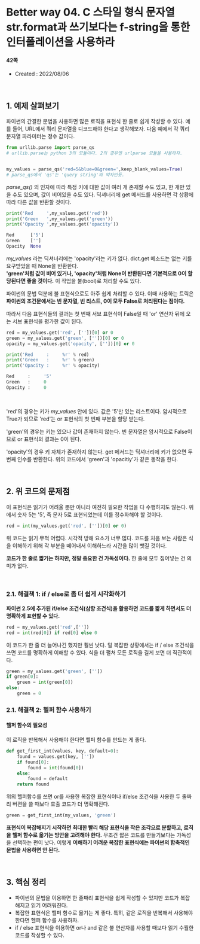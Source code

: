 # Better way 04. C 스타일 형식 문자열 str.format과 쓰기보다는 f-string을 통한 인터폴레이션을 사용하라

#### 42쪽

* Created : 2022/08/06  
 
<br>

## 1. 예제 살펴보기

파이썬의 간결한 문법을 사용하면 많은 로직을 표현식 한 줄로 쉽게 작성할 수 있다.
예를 들어, URL에서 쿼리 문자열을 디코드해야 한다고 생각해보자. 다음 예에서 각 쿼리 문자열 파라미터는 정수 값이다.

```python
from urllib.parse import parse_qs
# urllib.parse는 python 3의 모듈이다. 2의 경우엔 urlparse 모듈을 사용하자.


my_values = parse_qs('red=5&blue=0&green=',keep_blank_values=True)
# parse_qs에서 'qs'는 'query string'의 약자인듯.
```

_parse_qs()_ 의 인자에 따라 특정 키에 대한 값이 여러 개 존재할 수도 있고, 한 개만 있을 수도 있으며, 값이 비어있을 수도 있다. 딕셔너리에 get 메서드를 사용하면 각 상황에 따라 다른 값을 반환할 것이다.

```python
print('Red     ',my_values.get('red'))
print('Green   ',my_values.get('green'))
print('Opacity ',my_values.get('opacity'))

Red      ['5']
Green    ['']
Opacity  None
```


_my\_values_ 라는 딕셔너리에는 'opacity'라는 키가 없다. dict.get 메소드는 없는 키를 요구받았을 때 None을 반환한다.  
**'green'처럼 값이 비어 있거나, 'opacity'처럼 None이 반환된다면 기본적으로 0이 할당된다면 좋을 것이다.**
이 작업을 불(bool)로 처리할 수도 있다.

파이썬의 문법 덕분에 불 표현식으로도 아주 쉽게 처리할 수 있다. 이때 사용하는 트릭은 **파이썬의 조건문에서는 빈 문자열, 빈 리스트, 0이 모두 False로 처리된다는 점이다.**  

따라서 다음 표현식들의 결과는 첫 번째 서브 표현식이 False일 때 'or' 연산자 뒤에 오는 서브 표현식을 평가한 값이 된다.


```python
red = my_values.get('red', [''])[0] or 0
green = my_values.get('green', [''])[0] or 0
opacity = my_values.get('opacity', [''])[0] or 0

print('Red     :     %r' % red)
print('Green   :     %r' % green)
print('Opacity :     %r' % opacity)

Red     :     '5'
Green   :     0
Opacity :     0
```

<br>

'red'의 경우는 키가 _my\_values_ 안에 있다. 값은 '5'만 있는 리스트이다. 암시적으로 True가 되므로 'red'는 or 표현식의 첫 번째 부분을 할당 받는다.

'green'의 경우는 키는 있으나 값이 존재하지 않는다. 빈 문자열은 암시적으로 False이므로 or 표현식의 결과는 0이 된다.

'opacity'의 경우 키 자체가 존재하지 않는다. get 메서드는 딕셔너리에 키가 없으면 두 번째 인수를 반환한다. 위의 코드에서 'green'과 'opacitiy'가 같은 동작을 한다.

<br>

## 2. 위 코드의 문제점

이 표현식은 읽기가 어려울 뿐만 아니라 여전히 필요한 작업을 다 수행하지도 않는다. 위에서 숫자 5는 '5', 즉 문자 5로 표현되었는데 이를 정수화해야 할 것이다.

```python
red = int(my_values.get('red', [''])[0] or 0)
```

위 코드는 읽기 무척 어렵다. 시각적 방해 요소가 너무 많다. 코드를 처음 보는 사람은 식을 이해하기 위해 각 부분을 떼어내서 이해하느라 시간을 많이 뺏길 것이다.

**코드가 한 줄로 짧기는 하지만, 정말 중요한 건 가독성이다.** 한 줄에 모두 집어넣는 건 의미가 없다.


<br>

### 2.1. 해결책 1: if / else로 좀 더 쉽게 시각화하기

**파이썬 2.5에 추가된 if/else 조건식(삼항 조건식)을 활용하면 코드를 짧게 하면서도 더 명확하게 표현할 수 있다.**


```python
red = my_values.get('red',[''])
red = int(red[0]) if red[0] else 0
```

이 코드가 한 줄 더 늘어나긴 했지만 훨씬 낫다.  덜 복잡한 상황에서는 if / else 조건식을 쓰면 코드를 명확하게 이해할 수 있다.  식을 더 펼쳐 모든 로직을 길게 보면 더 직관적이다.  

```python
green = my_values.get('green', [''])
if green[0]:
    green = int(green[0])
else:
    green = 0
```


### 2.1. 해결책 2: 헬퍼 함수 사용하기

#### 헬퍼 함수의 필요성

이 로직을 반복해서 사용해야 한다면 헬퍼 함수를 만드는 게 좋다.


```python
def get_first_int(values, key, default=0):
    found = values.get(key, [''])
    if found[0]:
        found = int(found[0])
    else:
        found = default
    return found
```

위의 헬퍼함수를 쓰면 or를 사용한 복잡한 표현식이나 if/else 조건식을 사용한 두 줄짜리 버젼을 쓸 때보다
호출 코드가 더 명확해진다.

```python
green = get_first_int(my_values, 'green')
```


**표현식이 복잡해지기 시작하면 최대한 빨리 해당 표현식을 작은 조각으로 분할하고, 로직을 헬퍼 함수로 옮기는 방안을 고려해야 한다.** 무조건 짧은 코드를 만들기보다는 가독성을 선택하는 편이 낫다. 이렇게 **이해하기 어려운 복잡한 표현식에는 파이썬의 함축적인 문법을 사용하면 안 된다.**


<br>

## 3. 핵심 정리

* 파이썬의 문법을 이용하면 한 줄짜리 표현식을 쉽게 작성할 수 있지만 코드가 복잡해지고 읽기 어려워진다.
* 복잡한 표현식은 헬퍼 함수로 옮기는 게 좋다. 특히, 같은 로직을 반복해서 사용해야 한다면 헬퍼 함수를 사용하자.
* if / else 표현식을 이용하면 or나 and 같은 불 연산자를 사용할 때보다 읽기 수월한 코드를 작성할 수 있다.
